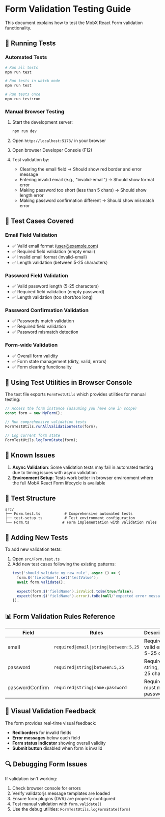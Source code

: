 # Form Validation Testing Guide

This document explains how to test the MobX React Form validation functionality.

## 🧪 Running Tests

### Automated Tests
```bash
# Run all tests
npm run test

# Run tests in watch mode
npm run test

# Run tests once
npm run test:run
```

### Manual Browser Testing
1. Start the development server:
   ```bash
   npm run dev
   ```

2. Open `http://localhost:5173/` in your browser

3. Open browser Developer Console (F12)

4. Test validation by:
   - Clearing the email field → Should show red border and error message
   - Entering invalid email (e.g., "invalid-email") → Should show format error
   - Making password too short (less than 5 chars) → Should show length error
   - Making password confirmation different → Should show mismatch error

## 🎯 Test Cases Covered

### Email Field Validation
- ✅ Valid email format (user@example.com)
- ✅ Required field validation (empty email)
- ✅ Invalid email format (invalid-email)
- ✅ Length validation (between 5-25 characters)

### Password Field Validation  
- ✅ Valid password length (5-25 characters)
- ✅ Required field validation (empty password)
- ✅ Length validation (too short/too long)

### Password Confirmation Validation
- ✅ Passwords match validation
- ✅ Required field validation
- ✅ Password mismatch detection

### Form-wide Validation
- ✅ Overall form validity
- ✅ Form state management (dirty, valid, errors)
- ✅ Form clearing functionality

## 🔧 Using Test Utilities in Browser Console

The test file exports `FormTestUtils` which provides utilities for manual testing:

```javascript
// Access the form instance (assuming you have one in scope)
const form = new MyForm();

// Run comprehensive validation tests
FormTestUtils.runAllValidationTests(form);

// Log current form state
FormTestUtils.logFormState(form);
```

## 🐛 Known Issues

1. **Async Validation**: Some validation tests may fail in automated testing due to timing issues with async validation
2. **Environment Setup**: Tests work better in browser environment where the full MobX React Form lifecycle is available

## 📝 Test Structure

```
src/
├── Form.test.ts           # Comprehensive automated tests
├── test-setup.ts          # Test environment configuration
└── Form.ts               # Form implementation with validation rules
```

## 🚀 Adding New Tests

To add new validation tests:

1. Open `src/Form.test.ts`
2. Add new test cases following the existing patterns:
   ```typescript
   test('should validate my new rule', async () => {
     form.$('fieldName').set('testValue');
     await form.validate();
     
     expect(form.$('fieldName').isValid).toBe(true/false);
     expect(form.$('fieldName').error).toBe(null/'expected error message');
   });
   ```

## 📊 Form Validation Rules Reference

| Field | Rules | Description |
|-------|-------|-------------|
| email | `required\|email\|string\|between:5,25` | Required, valid email, 5-25 chars |
| password | `required\|string\|between:5,25` | Required, string, 5-25 chars |
| passwordConfirm | `required\|string\|same:password` | Required, must match password |

## 🎨 Visual Validation Feedback

The form provides real-time visual feedback:
- **Red borders** for invalid fields
- **Error messages** below each field
- **Form status indicator** showing overall validity
- **Submit button** disabled when form is invalid

## 🔍 Debugging Form Issues

If validation isn't working:

1. Check browser console for errors
2. Verify validatorjs message templates are loaded
3. Ensure form plugins (DVR) are properly configured
4. Test manual validation with `form.validate()`
5. Use the debug utilities: `FormTestUtils.logFormState(form)`
